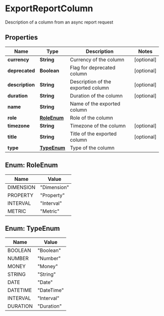 

# ExportReportColumn

Description of a column from an async report request

## Properties

| Name | Type | Description | Notes |
|------------ | ------------- | ------------- | -------------|
|**currency** | **String** | Currency of the column |  [optional] |
|**deprecated** | **Boolean** | Flag for deprecated column |  [optional] |
|**description** | **String** | Description of the exported column |  [optional] |
|**duration** | **String** | Duration of the column |  [optional] |
|**name** | **String** | Name of the exported column |  |
|**role** | [**RoleEnum**](#RoleEnum) | Role of the column |  |
|**timezone** | **String** | Timezone of the column |  [optional] |
|**title** | **String** | Title of the exported column |  [optional] |
|**type** | [**TypeEnum**](#TypeEnum) | Type of the column |  |



## Enum: RoleEnum

| Name | Value |
|---- | -----|
| DIMENSION | &quot;Dimension&quot; |
| PROPERTY | &quot;Property&quot; |
| INTERVAL | &quot;Interval&quot; |
| METRIC | &quot;Metric&quot; |



## Enum: TypeEnum

| Name | Value |
|---- | -----|
| BOOLEAN | &quot;Boolean&quot; |
| NUMBER | &quot;Number&quot; |
| MONEY | &quot;Money&quot; |
| STRING | &quot;String&quot; |
| DATE | &quot;Date&quot; |
| DATETIME | &quot;DateTime&quot; |
| INTERVAL | &quot;Interval&quot; |
| DURATION | &quot;Duration&quot; |



